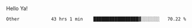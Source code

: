 Hello Ya!

<!--START_SECTION:waka-->

```text
Other            43 hrs 1 min    █████████████████▓░░░░░░░   70.22 %
```

<!--END_SECTION:waka-->
